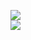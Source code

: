 [![](https://img.shields.io/badge/Made%20With-Github%20Spray-lightgrey.svg?style=for-the-badge&logo=github)](https://github.com/Annihil/github-spray#30133)  
[![](https://i.imgur.com/2DrTn0Z.gif)](https://github.com/Annihil/github-spray)